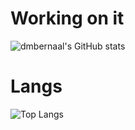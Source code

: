 # Working on it
![dmbernaal's GitHub stats](https://github-readme-stats-self-tau.vercel.app/api?username=dmbernaal&count_private=true&show_icons=true&theme=dark)

# Langs
![Top Langs](https://github-readme-stats-self-tau.vercel.app/api/top-langs/?username=dmbernaal&count_private=true&hide=jupyter%20notebook&langs_count=10)
